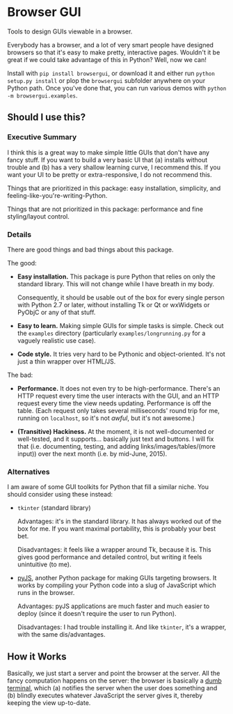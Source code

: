 Browser GUI
===========

Tools to design GUIs viewable in a browser.

Everybody has a browser, and a lot of very smart people have designed browsers so that it's easy to make pretty, interactive pages. Wouldn't it be great if we could take advantage of this in Python? Well, now we can!

Install with `pip install browsergui`, or download it and either run `python setup.py install` or plop the `browsergui` subfolder anywhere on your Python path. Once you've done that, you can run various demos with `python -m browsergui.examples`.


Should I use this?
------------------

### Executive Summary
I think this is a great way to make simple little GUIs that don't have any fancy stuff. If you want to build a very basic UI that (a) installs without trouble and (b) has a very shallow learning curve, I recommend this. If you want your UI to be pretty or extra-responsive, I do not recommend this.

Things that are prioritized in this package: easy installation, simplicity, and feeling-like-you're-writing-Python.

Things that are not prioritized in this package: performance and fine styling/layout control.

### Details

There are good things and bad things about this package.

The good:

- **Easy installation.** This package is pure Python that relies on only the standard library. This will not change while I have breath in my body.

  Consequently, it should be usable out of the box for every single person with Python 2.7 or later, without installing Tk or Qt or wxWidgets or PyObjC or any of that stuff.

- **Easy to learn.** Making simple GUIs for simple tasks is simple. Check out the `examples` directory (particularly `examples/longrunning.py` for a vaguely realistic use case).

- **Code style.** It tries very hard to be Pythonic and object-oriented. It's not just a thin wrapper over HTML/JS.


The bad:

- **Performance.** It does not even try to be high-performance. There's an HTTP request every time the user interacts with the GUI, and an HTTP request every time the view needs updating. Performance is off the table. (Each request only takes several milliseconds' round trip for me, running on `localhost`, so it's not *awful*, but it's not awesome.)

- **(Transitive) Hackiness.** At the moment, it is not well-documented or well-tested, and it supports... basically just text and buttons. I will fix that (i.e. documenting, testing, and adding links/images/tables/(more input)) over the next month (i.e. by mid-June, 2015).

### Alternatives

I am aware of some GUI toolkits for Python that fill a similar niche. You should consider using these instead:

- `tkinter` (standard library)

  Advantages: it's in the standard library. It has always worked out of the box for me. If you want maximal portability, this is probably your best bet.

  Disadvantages: it feels like a wrapper around Tk, because it is. This gives good performance and detailed control, but writing it feels unintuitive (to me).

- [pyJS](http://pyjs.org), another Python package for making GUIs targeting browsers. It works by compiling your Python code into a slug of JavaScript which runs in the browser.

  Advantages: pyJS applications are much faster and much easier to deploy (since it doesn't require the user to run Python).

  Disadvantages: I had trouble installing it. And like `tkinter`, it's a wrapper, with the same dis/advantages.

How it Works
------------

Basically, we just start a server and point the browser at the server. All the fancy computation happens on the server: the browser is basically a [dumb terminal](http://en.wikipedia.org/wiki/Dumb_terminal), which (a) notifies the server when the user does something and (b) blindly executes whatever JavaScript the server gives it, thereby keeping the view up-to-date.
